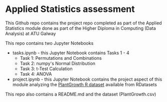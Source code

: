 # Applied Statistics assessment

This Github repo contains the project repo completed as part of the Applied Statistics module done as part of the Higher Diploma in Computing (Data Analysis) at ATU Galway

This repo contains two Jupyter Notebooks
- tasks.ipynb - this Jupyter Notebook contains Tasks 1 - 4
    - Task 1: Permutations and Combinations
    - Task 2: numpy's Normal Distribution
    - Task 3: t-Test Calculation
    - Task 4: ANOVA
- project.ipynb - this Jupyter Notebook contains the project aspect of this module analyzing the [PlantGrowth R dataset](https://vincentarelbundock.github.io/Rdatasets/index.html) available from RDatasets

This repo also contains a README.md and the dataset (PlantGrowth.csv)
